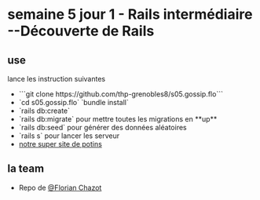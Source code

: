 # semaine 5 jour 1 - Rails intermédiaire --Découverte de Rails

## use

lance les instruction suivantes
<ul>
  <li>```git clone https://github.com/thp-grenobles8/s05.gossip.flo```
  <li>`cd s05.gossip.flo` `bundle install`
  <li>`rails db:create`
  <li>`rails db:migrate` pour mettre toutes les migrations en **up**
  <li>`rails db:seed` pour générer des données aléatoires
  <li>`rails s` pour lancer les serveur
  <li> <a href="http://localhost:3000/ ">notre super site de potins</a>
</ul>

## la team

- Repo de <a href="https://thehackingproject.slack.com/messages/UHFNBN79D/">@Florian Chazot</a>
